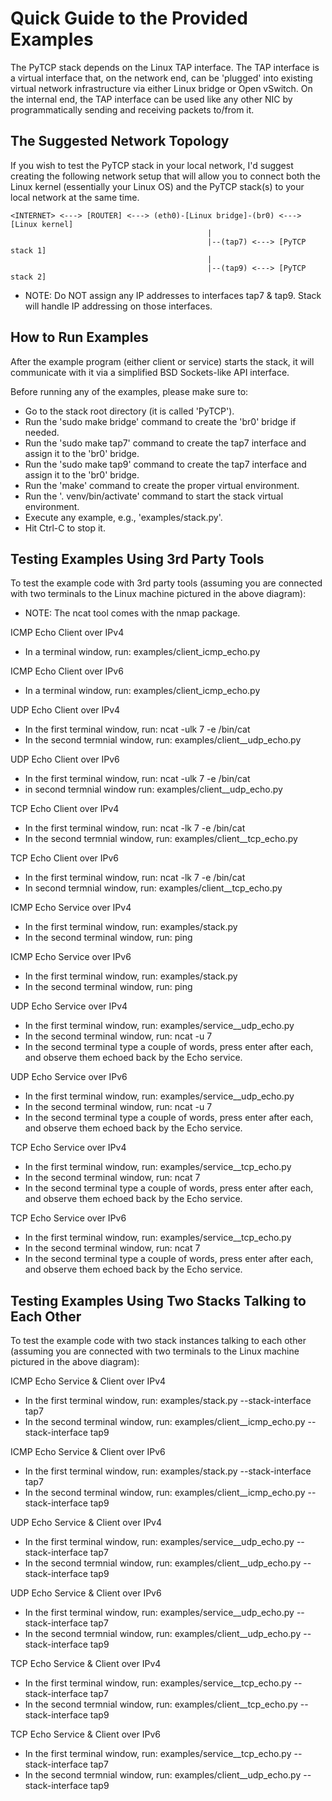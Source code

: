 # Quick Guide to the Provided Examples

<p>The PyTCP stack depends on the Linux TAP interface. The TAP interface is a virtual interface that, on the network end, can be 'plugged' into existing virtual network infrastructure via either Linux bridge or Open vSwitch. On the internal end, the TAP interface can be used like any other NIC by programmatically sending and receiving packets to/from it.</p>

## The Suggested Network Topology

If you wish to test the PyTCP stack in your local network, I'd suggest creating the following network setup that will allow you to connect both the Linux kernel (essentially your Linux OS) and the PyTCP stack(s) to your local network at the same time.

```
<INTERNET> <---> [ROUTER] <---> (eth0)-[Linux bridge]-(br0) <---> [Linux kernel]
                                            |
                                            |--(tap7) <---> [PyTCP stack 1]
                                            |
                                            |--(tap9) <---> [PyTCP stack 2]
```

* NOTE: Do NOT assign any IP addresses to interfaces tap7 & tap9. Stack will handle IP addressing on those interfaces.

## How to Run Examples
After the example program (either client or service) starts the stack, it will communicate with it via a simplified BSD Sockets-like API interface.

Before running any of the examples, please make sure to:
 - Go to the stack root directory (it is called 'PyTCP').
 - Run the 'sudo make bridge' command to create the 'br0' bridge if needed.
 - Run the 'sudo make tap7' command to create the tap7 interface and assign it to the 'br0' bridge.
 - Run the 'sudo make tap9' command to create the tap7 interface and assign it to the 'br0' bridge.
 - Run the 'make' command to create the proper virtual environment.
 - Run the '. venv/bin/activate' command to start the stack virtual environment.
 - Execute any example, e.g., 'examples/stack.py'.
 - Hit Ctrl-C to stop it.

## Testing Examples Using 3rd Party Tools
To test the example code with 3rd party tools (assuming you are connected with two terminals to the Linux machine pictured in the above diagram):

* NOTE: The ncat tool comes with the nmap package.

ICMP Echo Client over IPv4
 - In a terminal window, run: examples/client_icmp_echo.py <br0 IPv4 address>

ICMP Echo Client over IPv6
 - In a terminal window, run: examples/client_icmp_echo.py <br0 IPv6 address>

UDP Echo Client over IPv4
 - In the first terminal window, run: ncat -ulk 7 -e /bin/cat
 - In the second termnial window, run: examples/client__udp_echo.py <br0 IPv4 address>

UDP Echo Client over IPv6
 - In the first terminal window, run: ncat -ulk 7 -e /bin/cat
 - in second termnial window run: examples/client__udp_echo.py <br0 IPv6 address>

TCP Echo Client over IPv4
 - In the first terminal window, run: ncat -lk 7 -e /bin/cat
 - In the second termnial window, run: examples/client__tcp_echo.py <br0 IPv4 address>

TCP Echo Client over IPv6
 - In the first terminal window, run: ncat -lk 7 -e /bin/cat
 - In second termnial window, run: examples/client__tcp_echo.py <br0 IPv6 address>

ICMP Echo Service over IPv4
 - In the first terminal window, run: examples/stack.py
 - In the second terminal window, run: ping <tap7 stack IPv4 address> 

ICMP Echo Service over IPv6
 - In the first terminal window, run: examples/stack.py
 - In the second terminal window, run: ping <tap7 stack IPv6 address>

UDP Echo Service over IPv4
 - In the first terminal window, run: examples/service__udp_echo.py
 - In the second terminal window, run: ncat -u <tap7 stack IPv4 address> 7
 - In the second terminal type a couple of words, press enter after each, and observe them echoed back by the Echo service.

UDP Echo Service over IPv6
 - In the first terminal window, run: examples/service__udp_echo.py
 - In the second terminal window, run: ncat -u <tap7 stack IPv6 address> 7
 - In the second terminal type a couple of words, press enter after each, and observe them echoed back by the Echo service.

TCP Echo Service over IPv4
 - In the first terminal window, run: examples/service__tcp_echo.py
 - In the second terminal window, run: ncat <tap7 stack IPv4 address> 7
 - In the second terminal type a couple of words, press enter after each, and observe them echoed back by the Echo service.

TCP Echo Service over IPv6
 - In the first terminal window, run: examples/service__tcp_echo.py
 - In the second terminal window, run: ncat <tap7 stack IPv6 address> 7
 - In the second terminal type a couple of words, press enter after each, and observe them echoed back by the Echo service.

## Testing Examples Using Two Stacks Talking to Each Other
To test the example code with two stack instances talking to each other (assuming you are connected with two terminals to the Linux machine pictured in the above diagram):

ICMP Echo Service & Client over IPv4
 - In the first terminal window, run: examples/stack.py --stack-interface tap7
 - In the second terminal window, run: examples/client__icmp_echo.py --stack-interface tap9 <tap7 stack IPv4 address>

ICMP Echo Service & Client over IPv6
 - In the first terminal window, run: examples/stack.py --stack-interface tap7
 - In the second terminal window, run: examples/client__icmp_echo.py --stack-interface tap9 <tap7 stack IPv6 address>

UDP Echo Service & Client over IPv4
 - In the first terminal window, run: examples/service__udp_echo.py --stack-interface tap7
 - In the second termnial window, run: examples/client__udp_echo.py --stack-interface tap9 <tap9 stack IPv4 address>

UDP Echo Service & Client over IPv6
 - In the first terminal window, run: examples/service__udp_echo.py --stack-interface tap7
 - In the second termnial window, run: examples/client__udp_echo.py --stack-interface tap9 <tap9 stack IPv6 address>

TCP Echo Service & Client over IPv4
 - In the first terminal window, run: examples/service__tcp_echo.py --stack-interface tap7
 - In the second termnial window, run: examples/client__tcp_echo.py --stack-interface tap9 <tap9 stack IPv4 address>

TCP Echo Service & Client over IPv6
 - In the first terminal window, run: examples/service__tcp_echo.py --stack-interface tap7
 - In the second termnial window, run: examples/client__udp_echo.py --stack-interface tap9 <tap9 stack IPv6 address>
